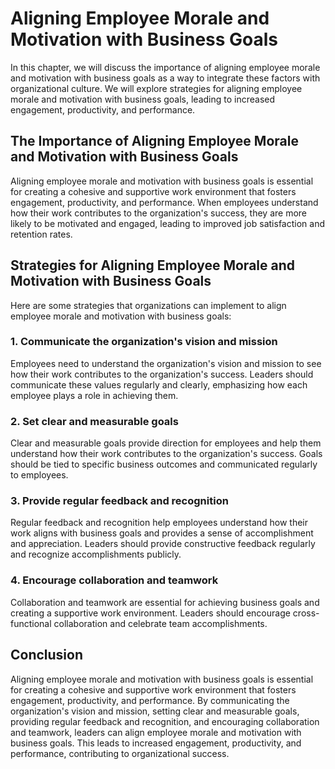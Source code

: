 # Aligning Employee Morale and Motivation with Business Goals

In this chapter, we will discuss the importance of aligning employee morale and motivation with business goals as a way to integrate these factors with organizational culture. We will explore strategies for aligning employee morale and motivation with business goals, leading to increased engagement, productivity, and performance.

The Importance of Aligning Employee Morale and Motivation with Business Goals
-----------------------------------------------------------------------------

Aligning employee morale and motivation with business goals is essential for creating a cohesive and supportive work environment that fosters engagement, productivity, and performance. When employees understand how their work contributes to the organization's success, they are more likely to be motivated and engaged, leading to improved job satisfaction and retention rates.

Strategies for Aligning Employee Morale and Motivation with Business Goals
--------------------------------------------------------------------------

Here are some strategies that organizations can implement to align employee morale and motivation with business goals:

### 1. Communicate the organization's vision and mission

Employees need to understand the organization's vision and mission to see how their work contributes to the organization's success. Leaders should communicate these values regularly and clearly, emphasizing how each employee plays a role in achieving them.

### 2. Set clear and measurable goals

Clear and measurable goals provide direction for employees and help them understand how their work contributes to the organization's success. Goals should be tied to specific business outcomes and communicated regularly to employees.

### 3. Provide regular feedback and recognition

Regular feedback and recognition help employees understand how their work aligns with business goals and provides a sense of accomplishment and appreciation. Leaders should provide constructive feedback regularly and recognize accomplishments publicly.

### 4. Encourage collaboration and teamwork

Collaboration and teamwork are essential for achieving business goals and creating a supportive work environment. Leaders should encourage cross-functional collaboration and celebrate team accomplishments.

Conclusion
----------

Aligning employee morale and motivation with business goals is essential for creating a cohesive and supportive work environment that fosters engagement, productivity, and performance. By communicating the organization's vision and mission, setting clear and measurable goals, providing regular feedback and recognition, and encouraging collaboration and teamwork, leaders can align employee morale and motivation with business goals. This leads to increased engagement, productivity, and performance, contributing to organizational success.



